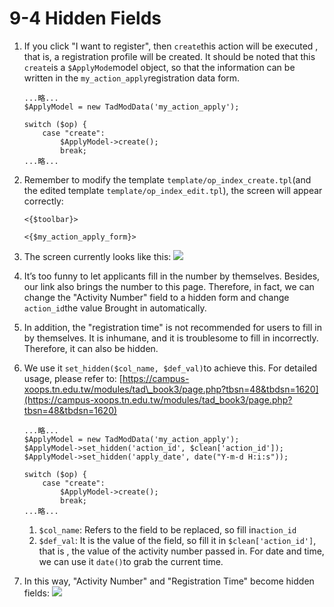 # 9-4 Hidden Fields



1. If you click "I want to register", then `create`this action will be executed , that is, a registration profile will be created. It should be noted that this `create`is a `$ApplyMode`model object, so that the information can be written in the `my_action_apply`registration data form.

   ```text
   ...略...
   $ApplyModel = new TadModData('my_action_apply');

   switch ($op) {
       case "create":
           $ApplyModel->create();
           break;
   ...略...
   ```

2. Remember to modify the template `template/op_index_create.tpl`\(and the edited template `template/op_index_edit.tpl`\), the screen will appear correctly:

   ```text
   <{$toolbar}>

   <{$my_action_apply_form}>
   ```

3. The screen currently looks like this: ![](https://campus-xoops.tn.edu.tw/uploads/tad_book3/image/47/%E7%81%AB%E7%8B%90%E6%88%AA%E5%9B%BE_2020-06-01T03-24-16.975Z.png)
4. It’s too funny to let applicants fill in the number by themselves. Besides, our link also brings the number to this page. Therefore, in fact, we can change the "Activity Number" field to a hidden form and change `action_id`the value Brought in automatically.
5. In addition, the "registration time" is not recommended for users to fill in by themselves. It is inhumane, and it is troublesome to fill in incorrectly. Therefore, it can also be hidden.
6. We use it `set_hidden($col_name, $def_val)`to achieve this. For detailed usage, please refer to: [https://campus-xoops.tn.edu.tw/modules/tad\_book3/page.php?tbsn=48&tbdsn=1620](https://campus-xoops.tn.edu.tw/modules/tad_book3/page.php?tbsn=48&tbdsn=1620)

   ```text
   ...略...
   $ApplyModel = new TadModData('my_action_apply');
   $ApplyModel->set_hidden('action_id', $clean['action_id']);
   $ApplyModel->set_hidden('apply_date', date("Y-m-d H:i:s"));

   switch ($op) {
       case "create":
           $ApplyModel->create();
           break;
   ...略...
   ```

   1. `$col_name`: Refers to the field to be replaced, so fill in`action_id`
   2. `$def_val`: It is the value of the field, so fill it in `$clean['action_id']`, that is , the value of the activity number passed in. For date and time, we can use it `date()`to grab the current time.

7. In this way, "Activity Number" and "Registration Time" become hidden fields: ![](https://campus-xoops.tn.edu.tw/uploads/tad_book3/image/47/%E8%A8%BB%E8%A7%A3%202020-06-01%20142301.png)

